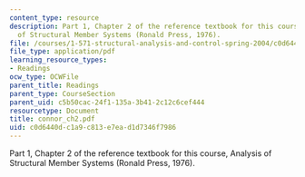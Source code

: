 ```yaml
---
content_type: resource
description: Part 1, Chapter 2 of the reference textbook for this course, Analysis
  of Structural Member Systems (Ronald Press, 1976).
file: /courses/1-571-structural-analysis-and-control-spring-2004/c0d6440dc1a9c813e7ead1d7346f7986_connor_ch2.pdf
file_type: application/pdf
learning_resource_types:
- Readings
ocw_type: OCWFile
parent_title: Readings
parent_type: CourseSection
parent_uid: c5b50cac-24f1-135a-3b41-2c12c6cef444
resourcetype: Document
title: connor_ch2.pdf
uid: c0d6440d-c1a9-c813-e7ea-d1d7346f7986
---
```

Part 1, Chapter 2 of the reference textbook for this course, Analysis of Structural Member Systems (Ronald Press, 1976).

